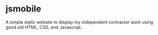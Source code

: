 # jsmobile

A simple static website to display my independent contractor work using good old HTML, CSS, and Javascript.
